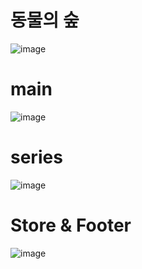 # 동물의 숲
![image](https://user-images.githubusercontent.com/62008219/191030653-2ffa5a40-65f0-4fab-812b-28a015bce7c0.png)
# main
![image](https://user-images.githubusercontent.com/62008219/191030753-9bf4426c-919e-4b7c-93fd-65e1afd0a081.png)
# series
![image](https://user-images.githubusercontent.com/62008219/191030841-047d5b34-d2c5-44a6-b76f-6a69b2e3189f.png)
# Store & Footer
![image](https://user-images.githubusercontent.com/62008219/191031131-726a8cb0-ffbe-4f8d-8ee2-d8621f1c65c7.png)
